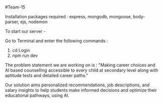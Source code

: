#Team-15

Installation packages required : express, mongodb, mongoose, body-parser, ejs, nodemon

To start our server - 

Go to Terminal and enter the following commands :

1) cd Login
2) npm run dev

The problem statement we are working on is : "Making career choices and AI based counselling accessible to every child at secondary level along with aptitude tests and detailed career paths."

Our solution aims personalized recommendations, job descriptions, and salary insights to help students make informed decisions and optimize their educational pathways, using AI. 

